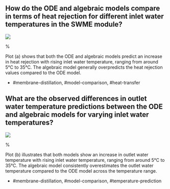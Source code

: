 ## How do the ODE and algebraic models compare in terms of heat rejection for different inlet water temperatures in the SWME module?

![](https://cdn.mathpix.com/cropped/2024_05_27_ff1f6d8a11ba2679a1bcg-1.jpg?height=1388&width=888&top_left_y=188&top_left_x=1054)

%

Plot (a) shows that both the ODE and algebraic models predict an increase in heat rejection with rising inlet water temperature, ranging from around 5°C to 35°C. The algebraic model generally overpredicts the heat rejection values compared to the ODE model.

- #membrane-distillation, #model-comparison, #heat-transfer

## What are the observed differences in outlet water temperature predictions between the ODE and algebraic models for varying inlet water temperatures?

![](https://cdn.mathpix.com/cropped/2024_05_27_ff1f6d8a11ba2679a1bcg-1.jpg?height=1388&width=888&top_left_y=188&top_left_x=1054)

%

Plot (b) illustrates that both models show an increase in outlet water temperature with rising inlet water temperature, ranging from around 5°C to 35°C. The algebraic model consistently overestimates the outlet water temperature compared to the ODE model across the temperature range.

- #membrane-distillation, #model-comparison, #temperature-prediction
